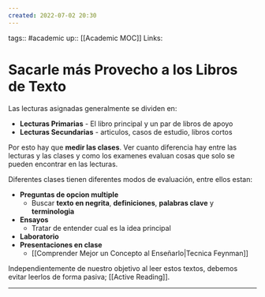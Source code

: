 ```yaml
---
created: 2022-07-02 20:30
---
```

tags:: #academic 
up:: [[Academic MOC]]
Links: 
# Sacarle más Provecho a los Libros de Texto
Las lecturas asignadas generalmente se dividen en:
- **Lecturas Primarias** - El libro principal y un par de libros de apoyo
- **Lecturas Secundarias** - articulos, casos de estudio, libros cortos

Por esto hay que **medir las clases**. Ver cuanto diferencia hay entre las lecturas y las clases y como los examenes evaluan cosas que solo se pueden encontrar en las lecturas.

Diferentes clases tienen diferentes modos de evaluación, entre ellos estan:
- **Preguntas de opcion multiple**
	- Buscar **texto en negrita**, **definiciones**, **palabras clave** y **terminologia**
- **Ensayos**
	- Tratar de entender cual es la idea principal
- **Laboratorio**
- **Presentaciones en clase**
	- [[Comprender Mejor un Concepto al Enseñarlo|Tecnica Feynman]]

Independientemente de nuestro objetivo al leer estos textos, debemos evitar leerlos de forma pasiva; [[Active Reading]].
___
